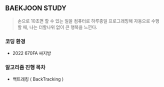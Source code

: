 ## BAEKJOON STUDY
> 손으로 10초면 할 수 있는 일을 컴퓨터로 하루종일 프로그래밍해 자동으로 수행할 때, 나는 더할나위 없이 큰 행복을 느낀다.

### 코딩 환경
+ 2022 670FA 싸지방

### 알고리즘 진행 목차
+ 백트래킹 ( BackTracking )
